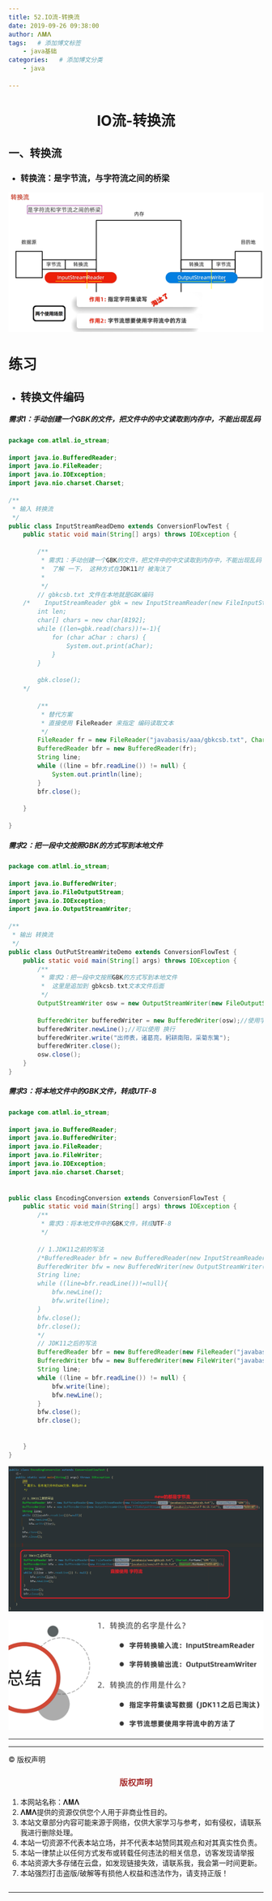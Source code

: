 ```yaml
---
title: 52.IO流-转换流
date: 2019-09-26 09:38:00
author: 𝚲𝚳𝚲
tags:   # 添加博文标签
	- java基础
categories:   # 添加博文分类
	- java

---
```


<h1><center>IO流-转换流</center></h1>

## 一、转换流

- ### 转换流：是字节流，与字符流之间的桥梁

![image-20240709014159796](https://raw.githubusercontent.com/protonlml/blogimages/master/imgs/202407090142769.png)

# 练习

- ## 转换文件编码

##### 需求1：手动创建一个GBK的文件，把文件中的中文读取到内存中，不能出现乱码

```java
package com.atlml.io_stream;

import java.io.BufferedReader;
import java.io.FileReader;
import java.io.IOException;
import java.nio.charset.Charset;

/**
 * 输入 转换流
 */
public class InputStreamReadDemo extends ConversionFlowTest {
    public static void main(String[] args) throws IOException {

        /**
         * 需求1：手动创建一个GBK的文件，把文件中的中文读取到内存中，不能出现乱码
         *  了解 一下， 这种方式在JDK11时 被淘汰了
         *
         */
        // gbkcsb.txt 文件在本地就是GBK编码
    /*    InputStreamReader gbk = new InputStreamReader(new FileInputStream("javabasis/aaa/gbkcsb.txt"),"GBK");
        int len;
        char[] chars = new char[8192];
        while ((len=gbk.read(chars))!=-1){
            for (char aChar : chars) {
                System.out.print(aChar);
            }
        }

        gbk.close();
    */
        
        /**
         * 替代方案
         * 直接使用 FileReader 来指定 编码读取文本
         */
        FileReader fr = new FileReader("javabasis/aaa/gbkcsb.txt", Charset.forName("GBK"));
        BufferedReader bfr = new BufferedReader(fr);
        String line;
        while ((line = bfr.readLine()) != null) {
            System.out.println(line);
        }
        bfr.close();

    }

}

```

##### 需求2：把一段中文按照GBK的方式写到本地文件

```java
package com.atlml.io_stream;

import java.io.BufferedWriter;
import java.io.FileOutputStream;
import java.io.IOException;
import java.io.OutputStreamWriter;

/**
 * 输出 转换流
 */
public class OutPutStreamWriteDemo extends ConversionFlowTest {
    public static void main(String[] args) throws IOException {
        /**
         * 需求2：把一段中文按照GBK的方式写到本地文件
         *  这里是追加到 gbkcsb.txt文本文件后面
         */
        OutputStreamWriter osw = new OutputStreamWriter(new FileOutputStream("javabasis/aaa/gbkcsb.txt", true), "GBK");

        BufferedWriter bufferedWriter = new BufferedWriter(osw);//使用字符缓冲流包一下
        bufferedWriter.newLine();//可以使用 换行
        bufferedWriter.write("出师表，诸葛亮，躬耕南阳，采菊东篱");
        bufferedWriter.close();
        osw.close();
    }
}

```

##### 需求3：将本地文件中的GBK文件，转成UTF-8

```java
package com.atlml.io_stream;

import java.io.BufferedReader;
import java.io.BufferedWriter;
import java.io.FileReader;
import java.io.FileWriter;
import java.io.IOException;
import java.nio.charset.Charset;


public class EncodingConversion extends ConversionFlowTest {
    public static void main(String[] args) throws IOException {
        /**
         * 需求3：将本地文件中的GBK文件，转成UTF-8
         */

        // 1.JDK11之前的写法
        /*BufferedReader bfr = new BufferedReader(new InputStreamReader(new FileInputStream("javabasis/aaa/gbkcsb.txt"), "GBK"));
        BufferedWriter bfw = new BufferedWriter(new OutputStreamWriter(new FileOutputStream("javabasis/aaa/utf-8csb.txt"), "UTF-8"));
        String line;
        while ((line=bfr.readLine())!=null){
            bfw.newLine();
            bfw.write(line);
        }
        bfw.close();
        bfr.close();
        */
        // JDK11之后的写法
        BufferedReader bfr = new BufferedReader(new FileReader("javabasis/aaa/gbkcsb.txt", Charset.forName("GBK")));
        BufferedWriter bfw = new BufferedWriter(new FileWriter("javabasis/aaa/utf-8csb.txt", Charset.forName("UTF-8")));
        String line;
        while ((line = bfr.readLine()) != null) {
            bfw.write(line);
            bfw.newLine();
        }
        bfw.close();
        bfr.close();


    }
}

```

![image-20240709030531972](https://raw.githubusercontent.com/protonlml/blogimages/master/imgs/202407090305901.png)









![image-20240709030039577](https://raw.githubusercontent.com/protonlml/blogimages/master/imgs/202407090300598.png)







---


----

© 版权声明

<escape>

<div>
    <h3 align="center"  style="color: brown;" >版权声明</h3>
    <table>
   		<tr>
    		<ol>
				<li>本网站名称：𝚲𝚳𝚲</li>
				<li>𝚲𝚳𝚲提供的资源仅供您个人用于非商业性目的。</li>
				<li>本站文章部分内容可能来源于网络，仅供大家学习与参考，如有侵权，请联系我进行删除处理。</li>
				<li>本站一切资源不代表本站立场，并不代表本站赞同其观点和对其真实性负责。</li>
        		<li>本站一律禁止以任何方式发布或转载任何违法的相关信息，访客发现请举报</li> 
        		<li>本站资源大多存储在云盘，如发现链接失效，请联系我，我会第一时间更新。</li>
        		<li>本站强烈打击盗版/破解等有损他人权益和违法作为，请支持正版！</li>  
			</ol>
		</tr>
	</table>
</div>


</escape>

----

